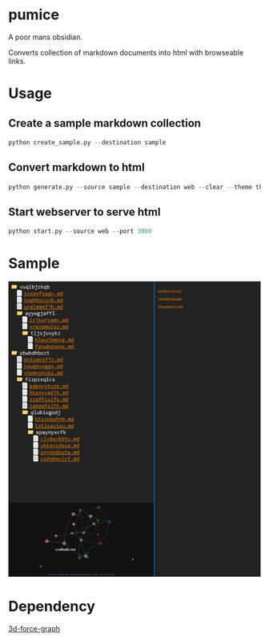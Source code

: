 # pumice
A poor mans obsidian.

Converts collection of markdown documents into html with browseable links.

# Usage

## Create a sample markdown collection
```python
python create_sample.py --destination sample
```

## Convert markdown to html
```python
python generate.py --source sample --destination web --clear --theme themes/default.json
```

## Start webserver to serve html
```python
python start.py --source web --port 3000
```

# Sample
![Sample](https://github.com/styinx/pumice/blob/master/sample.png)

# Dependency
[3d-force-graph](https://github.com/vasturiano/3d-force-graph)
